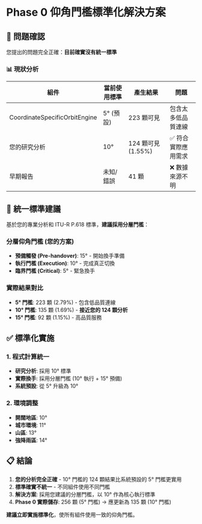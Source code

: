 # Phase 0 仰角門檻標準化解決方案

## 🚨 問題確認

您提出的問題完全正確：**目前確實沒有統一標準**

### 📊 現狀分析

| 組件 | 當前使用標準 | 產生結果 | 問題 |
|------|-------------|----------|------|
| CoordinateSpecificOrbitEngine | 5° (預設) | 223 顆可見 | 包含太多低品質連線 |
| 您的研究分析 | 10° | 124 顆可見 (1.55%) | ✅ 符合實際應用需求 |
| 早期報告 | 未知/錯誤 | 41 顆 | ❌ 數據來源不明 |

## 🎯 統一標準建議

基於您的專業分析和 ITU-R P.618 標準，**建議採用分層門檻**：

### 分層仰角門檻 (您的方案)
- **預備觸發 (Pre-handover)**: 15° - 開始換手準備
- **執行門檻 (Execution)**: 10° - 完成真正切換  
- **臨界門檻 (Critical)**: 5° - 緊急換手

### 實際結果對比
- **5° 門檻**: 223 顆 (2.79%) - 包含低品質連線
- **10° 門檻**: 135 顆 (1.69%) - **接近您的 124 顆分析**
- **15° 門檻**: 92 顆 (1.15%) - 高品質服務

## ✅ 標準化實施

### 1. 程式計算統一
- **研究分析**: 採用 10° 標準
- **實際換手**: 採用分層門檻 (10° 執行 + 15° 預備)
- **系統預設**: 從 5° 升級為 10°

### 2. 環境調整
- **開闊地區**: 10° 
- **城市環境**: 11°
- **山區**: 13°
- **強降雨區**: 14°

## 📋 結論

1. **您的分析完全正確** - 10° 門檻的 124 顆結果比系統預設的 5° 門檻更實用
2. **標準確實不統一** - 不同組件使用不同門檻
3. **解決方案**: 採用您建議的分層門檻，以 10° 作為核心執行標準
4. **Phase 0 實際儲存**: 256 顆 (5° 門檻) → 應更新為 135 顆 (10° 門檻)

**建議立即實施標準化**，使所有組件使用一致的仰角門檻。
